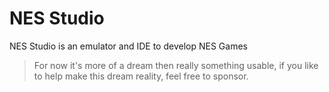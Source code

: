 # NES Studio

NES Studio is an emulator and IDE to develop NES Games

> For now it's more of a dream then really something usable,
> if you like to help make this dream reality, feel free to sponsor.

